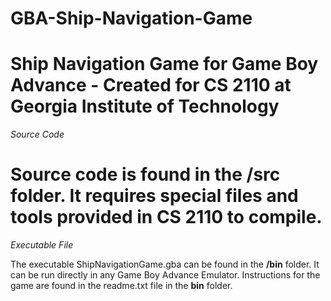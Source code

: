 GBA-Ship-Navigation-Game
========================

Ship Navigation Game for Game Boy Advance - Created for CS 2110 at Georgia Institute of Technology
========================
*Source Code*

Source code is found in the **/src** folder. It requires special files and tools provided in CS 2110 to compile.
========================
*Executable File*

The executable ShipNavigationGame.gba can be found in the **/bin** folder. It can be run directly in any Game Boy Advance Emulator. Instructions for the game are found in the readme.txt file in the **bin** folder.
